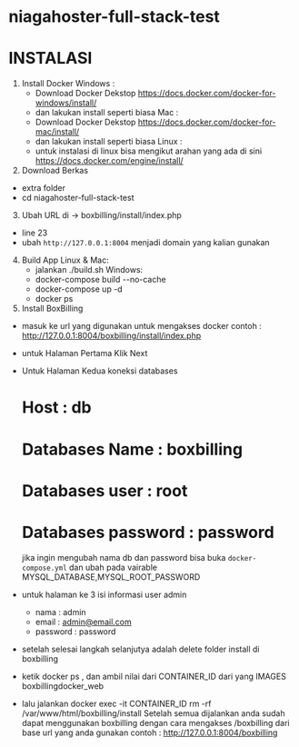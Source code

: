 # niagahoster-full-stack-test
# INSTALASI

1. Install Docker
  Windows : 
    - Download Docker Dekstop https://docs.docker.com/docker-for-windows/install/
    - dan lakukan install seperti biasa
  Mac : 
    - Download Docker Dekstop https://docs.docker.com/docker-for-mac/install/
    - dan lakukan install seperti biasa
  Linux :
    - untuk instalasi di linux bisa mengikut arahan yang ada di sini https://docs.docker.com/engine/install/
2. Download Berkas
  - extra folder
  - cd niagahoster-full-stack-test
3. Ubah URL di -> boxbilling/install/index.php
  - line 23
  - ubah `http://127.0.0.1:8004` menjadi domain yang kalian gunakan
4. Build App
  Linux & Mac:
    - jalankan ./build.sh
  Windows:
    - docker-compose build --no-cache
    - docker-compose up -d
    - docker ps
5. Install BoxBilling
  - masuk ke url yang digunakan untuk mengakses docker contoh : http://127.0.0.1:8004/boxbilling/install/index.php
  - untuk Halaman Pertama Klik Next
  - Untuk Halaman Kedua koneksi databases
    # Host : db
    # Databases Name : boxbilling
    # Databases user : root
    # Databases password : password
    
    jika ingin mengubah nama db dan password bisa buka `docker-compose.yml` dan ubah pada vairable MYSQL_DATABASE,MYSQL_ROOT_PASSWORD
  - untuk halaman ke 3 isi informasi user admin
    - nama : admin
    - email : admin@email.com
    - password : password
  - setelah selesai langkah selanjutya adalah delete folder install di boxbilling
  - ketik docker ps , dan ambil nilai dari CONTAINER_ID dari yang IMAGES boxbillingdocker_web
  - lalu jalankan docker exec -it CONTAINER_ID rm -rf /var/www/html/boxbilling/install
Setelah semua dijalankan anda sudah dapat menggunakan boxbilling dengan cara mengakses /boxbilling dari base url yang anda gunakan contoh : http://127.0.0.1:8004/boxbilling
    
